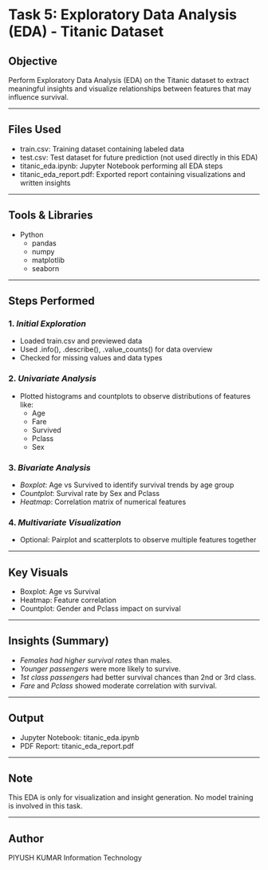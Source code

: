 #  Task 5: Exploratory Data Analysis (EDA) - Titanic Dataset

##  Objective
Perform Exploratory Data Analysis (EDA) on the Titanic dataset to extract meaningful insights and visualize relationships between features that may influence survival.

---

##  Files Used
- train.csv: Training dataset containing labeled data
- test.csv: Test dataset for future prediction (not used directly in this EDA)
- titanic_eda.ipynb: Jupyter Notebook performing all EDA steps
- titanic_eda_report.pdf: Exported report containing visualizations and written insights

---

##  Tools & Libraries
- Python
  - pandas
  - numpy
  - matplotlib
  - seaborn

---

##  Steps Performed

### 1. *Initial Exploration*
- Loaded train.csv and previewed data
- Used .info(), .describe(), .value_counts() for data overview
- Checked for missing values and data types

### 2. *Univariate Analysis*
- Plotted histograms and countplots to observe distributions of features like:
  - Age
  - Fare
  - Survived
  - Pclass
  - Sex

### 3. *Bivariate Analysis*
- *Boxplot*: Age vs Survived to identify survival trends by age group
- *Countplot*: Survival rate by Sex and Pclass
- *Heatmap*: Correlation matrix of numerical features

### 4. *Multivariate Visualization*
- Optional: Pairplot and scatterplots to observe multiple features together

---

##  Key Visuals
- Boxplot: Age vs Survival
- Heatmap: Feature correlation
- Countplot: Gender and Pclass impact on survival

---

##  Insights (Summary)
- *Females had higher survival rates* than males.
- *Younger passengers* were more likely to survive.
- *1st class passengers* had better survival chances than 2nd or 3rd class.
- *Fare* and *Pclass* showed moderate correlation with survival.

---

##  Output
-  Jupyter Notebook: titanic_eda.ipynb
-  PDF Report: titanic_eda_report.pdf

---

##  Note
This EDA is only for visualization and insight generation. No model training is involved in this task.

---

##  Author
PIYUSH KUMAR 
Information Technology 

